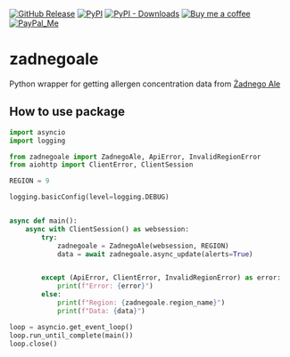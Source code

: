 [![GitHub Release][releases-shield]][releases]
[![PyPI][pypi-releases-shield]][pypi-releases]
[![PyPI - Downloads][pypi-downloads]][pypi-statistics]
[![Buy me a coffee][buy-me-a-coffee-shield]][buy-me-a-coffee]
[![PayPal_Me][paypal-me-shield]][paypal-me]

# zadnegoale
Python wrapper for getting allergen concentration data from [Żadnego Ale](http://zadnegoale.pl)


## How to use package
```python
import asyncio
import logging

from zadnegoale import ZadnegoAle, ApiError, InvalidRegionError
from aiohttp import ClientError, ClientSession

REGION = 9

logging.basicConfig(level=logging.DEBUG)


async def main():
    async with ClientSession() as websession:
        try:
            zadnegoale = ZadnegoAle(websession, REGION)
            data = await zadnegoale.async_update(alerts=True)


        except (ApiError, ClientError, InvalidRegionError) as error:
            print(f"Error: {error}")
        else:
            print(f"Region: {zadnegoale.region_name}")
            print(f"Data: {data}")

loop = asyncio.get_event_loop()
loop.run_until_complete(main())
loop.close()

```
[releases]: https://github.com/bieniu/zadnegoale/releases
[releases-shield]: https://img.shields.io/github/release/bieniu/zadnegoale.svg?style=popout
[pypi-releases]: https://pypi.org/project/zadnegoale/
[pypi-statistics]: https://pepy.tech/project/zadnegoale
[pypi-releases-shield]: https://img.shields.io/pypi/v/zadnegoale
[pypi-downloads]: https://pepy.tech/badge/zadnegoale/month
[buy-me-a-coffee-shield]: https://img.shields.io/static/v1.svg?label=%20&message=Buy%20me%20a%20coffee&color=6f4e37&logo=buy%20me%20a%20coffee&logoColor=white
[buy-me-a-coffee]: https://www.buymeacoffee.com/QnLdxeaqO
[paypal-me-shield]: https://img.shields.io/static/v1.svg?label=%20&message=PayPal.Me&logo=paypal
[paypal-me]: https://www.paypal.me/bieniu79
